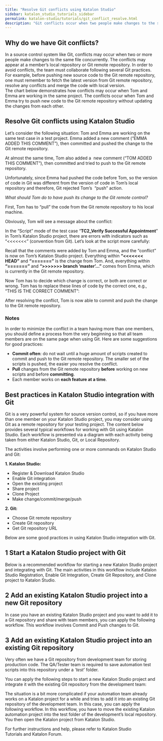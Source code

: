 ```yaml
---
title: "Resolve Git conflicts using Katalon Studio"
sidebar: katalon_studio_tutorials_sidebar
permalink: katalon-studio/tutorials/git_conflict_resolve.html
description: "Git conflicts occur when two people make changes to the same file concurrently. This article will show you how to resolve Git conflicts using Katalon Studio"
---
```

Why do we have Git conflicts?
-----------------------------

In a source control system like Git, conflicts may occur when two or more people make changes to the same file concurrently. The conflicts may appear at a member’s local repository or Git remote repository. In order to avoid conflicts, the team must collaborate following several Git practices. For example, before pushing new source code to the Git remote repository, one must remember to fetch the latest version from Git remote repository, resolve any conflicts and merge the code with local version.  
The chart below demonstrates how conflicts may occur when Tom and Emma are working in the same project. The conflicts occur when Tom and Emma try to push new code to the Git remote repository without updating the changes from each other.

Resolve Git conflicts using Katalon Studio
------------------------------------------

Let’s consider the following situation: Tom and Emma are working on the same test case in a test project. Emma added a new comment (“EMMA ADDED THIS COMMENT”), then committed and pushed the change to the Git remote repository.

At almost the same time, Tom also added a  new comment (“TOM ADDED THIS COMMENT”), then committed and tried to push to the Git remote repository.

Unfortunately, since Emma had pushed the code before Tom, so the version of code in Git was different from the version of code in Tom’s local repository and therefore, Git rejected Tom’s  “push” action.

_What should Tom do to have push its change to the Git remote control?_

First, Tom has to “pull” the code from the Git remote repository to his local machine.

Obviously, Tom will see a message about the conflict:

In the “Script” mode of the test case “**TC2_Verify Successful Appointment**” in Tom’s Katalon Studio project, there are errors with indicators such as “<<<<<<<” (convention from Git). Let’s look at the script more carefully:

Recall that the comments were added by Tom and Emma, and the “conflict” is now on Tom’s Katalon Studio project. Everything within **“<<<<<<< HEAD”** and **“=======”** is the change from Tom. And, everything within **“=======”** and **“>>>>>>\> branch ‘master’…”** comes from Emma, which is currently in the Git remote repository.

Now Tom has to decide which change is correct, or both are correct or wrong. Tom has to replace these lines of code by the correct one, e.g., “THIS IS THE CORRECT COMMENT”:

After resolving the conflict, Tom is now able to commit and push the change to the Git remote repository.

### Notes

In order to minimize the conflict in a team having more than one members, you should define a process from the very beginning so that all team members are on the same page when using Git. Here are some suggestions for good practices:

*   **Commit often**: do not wait until a huge amount of scripts created to commit and push to the Git remote repository. The smaller set of the scripts is pushed, the easier you resolve the conflict.
*   **Pull** changes from the Git remote repository **before** working on new scripts and before **committing**.
*   Each member works on **each feature at a time**.

Best practices in Katalon Studio integration with Git
-----------------------------------------------------

Git is a very powerful system for source version control, so if you have more than one member on your Katalon Studio project, you may consider using Git as a remote repository for your testing project. The content below provides several typical workflows for working with Git using Katalon Studio. Each workflow is presented via a diagram with each activity being taken from either Katalon Studio, Git, or Local Repository.

The activities involve performing one or more commands on Katalon Studio and Git:

**1\. Katalon Studio:**

*   Register & Download Katalon Studio
*   Enable Git integration
*   Open the existing project
*   Share project
*   Clone Project
*   Make change/commit/merge/push

**2\. Git:**

*   Choose Git remote repository
*   Create Git repository
*   Get Git repository URL

Below are some good practices in using Katalon Studio integration with Git.

1 Start a Katalon Studio project with Git
-----------------------------------------

Below is a recommended workflow for starting a new Katalon Studio project and integrating with Git. The main activities in this workflow include Katalon Studio Registration, Enable Git Integration, Create Git Repository, and Clone project to Katalon Studio.   

2 Add an existing Katalon Studio project into a new Git repository
------------------------------------------------------------------

In case you have an existing Katalon Studio project and you want to add it to a Git repository and share with team members, you can apply the following workflow. This workflow involves Commit and Push changes to Git.

3 Add an existing Katalon Studio project into an existing Git repository
------------------------------------------------------------------------

Very often we have a Git repository from development team for storing production code. The QA/Tester team is required to save automation test scripts into this repository under a _‘test’_ folder.

You can apply the following steps to start a new Katalon Studio project and integrate it with the existing Git repository from the development team:

The situation is a bit more complicated if your automation team already works on a Katalon project for a while and tries to add it into an existing Git repository of the development team. In this case, you can apply the following workflow. In this workflow, you have to move the existing Katalon automation project into the test folder of the development’s local repository. You then open the Katalon project from Katalon Studio.

For further instructions and help, please refer to Katalon Studio Tutorials and Katalon Forum.